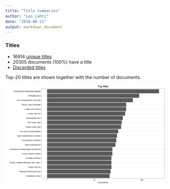 ```yaml
---
title: "Title summaries"
author: "Leo Lahti"
date: "2016-06-21"
output: markdown_document
---
```



### Titles

 * 16914 [unique titles](output.tables/title_accepted.csv)
 * 20305 documents (100%) have a title
 * [Discarded titles](output.tables/title_discarded.csv)

Top-20 titles are shown together with the number of documents.

![plot of chunk summarytitle](figure/summarytitle-1.png)

